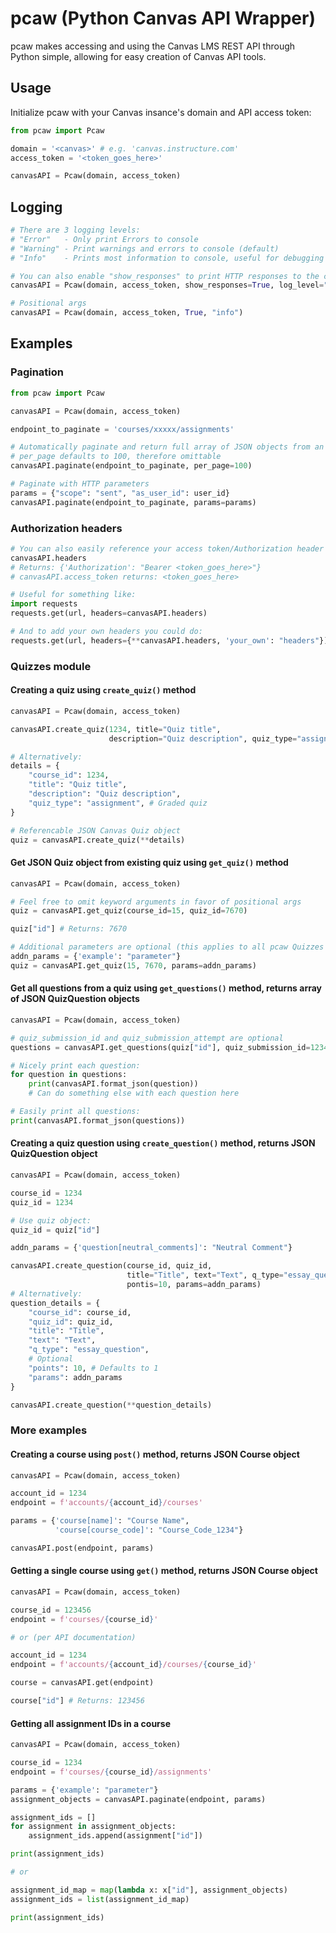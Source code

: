 # pcaw (Python Canvas API Wrapper)

pcaw makes accessing and using the Canvas LMS REST API through Python simple, allowing for easy creation of Canvas API tools.

## Usage

Initialize pcaw with your Canvas insance's domain and API  access token:

```python
from pcaw import Pcaw

domain = '<canvas>' # e.g. 'canvas.instructure.com'
access_token = '<token_goes_here>'

canvasAPI = Pcaw(domain, access_token)
```

## Logging

```python
# There are 3 logging levels:
# "Error"   - Only print Errors to console
# "Warning" - Print warnings and errors to console (default)
# "Info"    - Prints most information to console, useful for debugging

# You can also enable "show_responses" to print HTTP responses to the console
canvasAPI = Pcaw(domain, access_token, show_responses=True, log_level="info")

# Positional args
canvasAPI = Pcaw(domain, access_token, True, "info")
```

## Examples

### Pagination

```python
from pcaw import Pcaw

canvasAPI = Pcaw(domain, access_token)

endpoint_to_paginate = 'courses/xxxxx/assignments'

# Automatically paginate and return full array of JSON objects from an endpoint:
# per_page defaults to 100, therefore omittable
canvasAPI.paginate(endpoint_to_paginate, per_page=100)

# Paginate with HTTP parameters
params = {"scope": "sent", "as_user_id": user_id}
canvasAPI.paginate(endpoint_to_paginate, params=params)
```

### Authorization headers

```python
# You can also easily reference your access token/Authorization header with:
canvasAPI.headers
# Returns: {'Authorization': "Bearer <token_goes_here>"}
# canvasAPI.access_token returns: <token_goes_here>

# Useful for something like:
import requests
requests.get(url, headers=canvasAPI.headers)

# And to add your own headers you could do:
requests.get(url, headers={**canvasAPI.headers, 'your_own': "headers"})
```

### Quizzes module

#### Creating a quiz using `create_quiz()` method

```python
canvasAPI = Pcaw(domain, access_token)

canvasAPI.create_quiz(1234, title="Quiz title",
                      description="Quiz description", quiz_type="assignment")

# Alternatively:
details = {
    "course_id": 1234,
    "title": "Quiz title",
    "description": "Quiz description",
    "quiz_type": "assignment", # Graded quiz
}

# Referencable JSON Canvas Quiz object
quiz = canvasAPI.create_quiz(**details)
```

#### Get JSON Quiz object from existing quiz using `get_quiz()` method

```python
canvasAPI = Pcaw(domain, access_token)

# Feel free to omit keyword arguments in favor of positional args
quiz = canvasAPI.get_quiz(course_id=15, quiz_id=7670)

quiz["id"] # Returns: 7670

# Additional parameters are optional (this applies to all pcaw Quizzes methods)
addn_params = {'example': "parameter"}
quiz = canvasAPI.get_quiz(15, 7670, params=addn_params)
```

#### Get all questions from a quiz using `get_questions()` method, returns array of JSON QuizQuestion objects

```python
canvasAPI = Pcaw(domain, access_token)

# quiz_submission_id and quiz_submission_attempt are optional
questions = canvasAPI.get_questions(quiz["id"], quiz_submission_id=1234, quiz_submission_attempt=1)

# Nicely print each question:
for question in questions:
    print(canvasAPI.format_json(question))
    # Can do something else with each question here

# Easily print all questions:
print(canvasAPI.format_json(questions))
```

#### Creating a quiz question using `create_question()` method, returns JSON QuizQuestion object

```python
canvasAPI = Pcaw(domain, access_token)

course_id = 1234
quiz_id = 1234

# Use quiz object:
quiz_id = quiz["id"]

addn_params = {'question[neutral_comments]': "Neutral Comment"}

canvasAPI.create_question(course_id, quiz_id,
                          title="Title", text="Text", q_type="essay_question",
                          pontis=10, params=addn_params)
# Alternatively:
question_details = {
    "course_id": course_id,
    "quiz_id": quiz_id,
    "title": "Title",
    "text": "Text",
    "q_type": "essay_question",
    # Optional
    "points": 10, # Defaults to 1
    "params": addn_params
}

canvasAPI.create_question(**question_details)
```

### More examples

#### Creating a course using `post()` method, returns JSON Course object

```python
canvasAPI = Pcaw(domain, access_token)

account_id = 1234
endpoint = f'accounts/{account_id}/courses'

params = {'course[name]': "Course Name",
          'course[course_code]': "Course_Code_1234"}

canvasAPI.post(endpoint, params)
```

#### Getting a single course using `get()` method, returns JSON Course object

```python
canvasAPI = Pcaw(domain, access_token)

course_id = 123456
endpoint = f'courses/{course_id}'

# or (per API documentation)

account_id = 1234
endpoint = f'accounts/{account_id}/courses/{course_id}'

course = canvasAPI.get(endpoint)

course["id"] # Returns: 123456
```

#### Getting all assignment IDs in a course

```python
canvasAPI = Pcaw(domain, access_token)

course_id = 1234
endpoint = f'courses/{course_id}/assignments'

params = {'example': "parameter"}
assignment_objects = canvasAPI.paginate(endpoint, params)

assignment_ids = []
for assignment in assignment_objects:
    assignment_ids.append(assignment["id"])

print(assignment_ids)

# or

assignment_id_map = map(lambda x: x["id"], assignment_objects)
assignment_ids = list(assignment_id_map)

print(assignment_ids)
```

